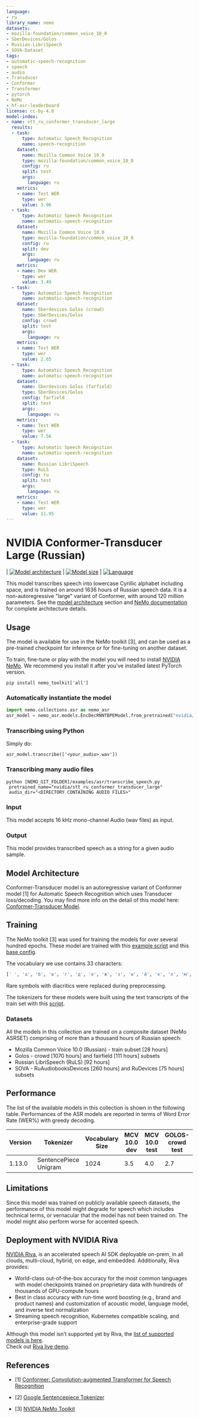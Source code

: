 ```yaml
---
language:
- ru
library_name: nemo
datasets:
- mozilla-foundation/common_voice_10_0
- SberDevices/Golos
- Russian-LibriSpeech
- SOVA-Dataset
tags:
- automatic-speech-recognition
- speech
- audio
- Transducer
- Conformer
- Transformer
- pytorch
- NeMo
- hf-asr-leaderboard
license: cc-by-4.0
model-index:
- name: stt_ru_conformer_transducer_large
  results:
  - task:
      type: Automatic Speech Recognition
      name: speech-recognition
    dataset:
      name: Mozilla Common Voice 10.0
      type: mozilla-foundation/common_voice_10_0
      config: ru
      split: test
      args:
        language: ru
    metrics:
    - name: Test WER
      type: wer
      value: 3.96
  - task:
      type: Automatic Speech Recognition
      name: automatic-speech-recognition
    dataset:
      name: Mozilla Common Voice 10.0
      type: mozilla-foundation/common_voice_10_0
      config: ru
      split: dev
      args:
        language: ru
    metrics:
    - name: Dev WER
      type: wer
      value: 3.49
  - task:
      type: Automatic Speech Recognition
      name: automatic-speech-recognition
    dataset:
      name: Sberdevices Golos (crowd)
      type: SberDevices/Golos
      config: crowd
      split: test
      args:
        language: ru
    metrics:
    - name: Test WER
      type: wer
      value: 2.65
  - task:
      type: Automatic Speech Recognition
      name: automatic-speech-recognition
    dataset:
      name: Sberdevices Golos (farfield)
      type: SberDevices/Golos
      config: farfield
      split: test
      args:
        language: ru
    metrics:
    - name: Test WER
      type: wer
      value: 7.56
  - task:
      type: Automatic Speech Recognition
      name: automatic-speech-recognition
    dataset:
      name: Russian LibriSpeech
      type: RuLS
      config: ru
      split: test
      args:
        language: ru
    metrics:
    - name: Test WER
      type: wer
      value: 11.95
---
```

# NVIDIA Conformer-Transducer Large (Russian)

<style>
img {
 display: inline;
}
</style>

| [![Model architecture](https://img.shields.io/badge/Model_Arch-Conformer--Transducer-lightgrey#model-badge)](#model-architecture)
| [![Model size](https://img.shields.io/badge/Params-120M-lightgrey#model-badge)](#model-architecture)
| [![Language](https://img.shields.io/badge/Language-ru-lightgrey#model-badge)](#datasets)

This model transcribes speech into lowercase Cyrillic alphabet including space, and is trained on around 1636 hours of Russian speech data.
It is a non-autoregressive "large" variant of Conformer, with around 120 million parameters.
See the [model architecture](#model-architecture) section and [NeMo documentation](https://docs.nvidia.com/deeplearning/nemo/user-guide/docs/en/main/asr/models.html#conformer-transducer) for complete architecture details.

## Usage

The model is available for use in the NeMo toolkit [3], and can be used as a pre-trained checkpoint for inference or for fine-tuning on another dataset.

To train, fine-tune or play with the model you will need to install [NVIDIA NeMo](https://github.com/NVIDIA/NeMo). We recommend you install it after you've installed latest PyTorch version.

```
pip install nemo_toolkit['all']
```

### Automatically instantiate the model

```python
import nemo.collections.asr as nemo_asr
asr_model = nemo_asr.models.EncDecRNNTBPEModel.from_pretrained("nvidia/stt_ru_conformer_transducer_large")
```

### Transcribing using Python
Simply do:
```
asr_model.transcribe(['<your_audio>.wav'])
```

### Transcribing many audio files

```shell
python [NEMO_GIT_FOLDER]/examples/asr/transcribe_speech.py 
 pretrained_name="nvidia/stt_ru_conformer_transducer_large" 
 audio_dir="<DIRECTORY CONTAINING AUDIO FILES>"
```

### Input

This model accepts 16 kHz mono-channel Audio (wav files) as input.

### Output

This model provides transcribed speech as a string for a given audio sample.

## Model Architecture

Conformer-Transducer model is an autoregressive variant of Conformer model [1] for Automatic Speech Recognition which uses Transducer loss/decoding. You may find more info on the detail of this model here: [Conformer-Transducer Model](https://docs.nvidia.com/deeplearning/nemo/user-guide/docs/en/main/asr/models.html).

## Training

The NeMo toolkit [3] was used for training the models for over several hundred epochs. These model are trained with this [example script](https://github.com/NVIDIA/NeMo/blob/main/examples/asr/asr_transducer/speech_to_text_rnnt_bpe.py) and this [base config](https://github.com/NVIDIA/NeMo/blob/main/examples/asr/conf/conformer/conformer_transducer_bpe.yaml).

The vocabulary we use contains 33 characters:
```python
[' ', 'а', 'б', 'в', 'г', 'д', 'е', 'ж', 'з', 'и', 'й', 'к', 'л', 'м', 'н', 'о', 'п', 'р', 'с', 'т', 'у', 'ф', 'х', 'ц', 'ч', 'ш', 'щ', 'ъ', 'ы', 'ь', 'э', 'ю', 'я']
```

Rare symbols with diacritics were replaced during preprocessing.

The tokenizers for these models were built using the text transcripts of the train set with this [script](https://github.com/NVIDIA/NeMo/blob/main/scripts/tokenizers/process_asr_text_tokenizer.py).

### Datasets
All the models in this collection are trained on a composite dataset (NeMo ASRSET) comprising of more than a thousand hours of Russian speech:

- Mozilla Common Voice 10.0 (Russian) - train subset [28 hours]
- Golos - crowd [1070 hours] and fairfield [111 hours] subsets
- Russian LibriSpeech (RuLS) [92 hours]
- SOVA - RuAudiobooksDevices [260 hours] and RuDevices [75 hours] subsets

## Performance

The list of the available models in this collection is shown in the following table. Performances of the ASR models are reported in terms of Word Error Rate (WER%) with greedy decoding.

| Version | Tokenizer             | Vocabulary Size | MCV 10.0 dev | MCV 10.0 test | GOLOS-crowd test | GOLOS-farfield test | RuLS test | Train Dataset |
|---------|-----------------------|-----------------|--------------|---------------|------------------|---------------------|-----------|---------------|
| 1.13.0  | SentencePiece Unigram | 1024            | 3.5          | 4.0           | 2.7              | 7.6                 | 12.0      | NeMo ASRSET   |

## Limitations

Since this model was trained on publicly available speech datasets, the performance of this model might degrade for speech which includes technical terms, or vernacular that the model has not been trained on. The model might also perform worse for accented speech.

## Deployment with NVIDIA Riva

[NVIDIA Riva](https://developer.nvidia.com/riva), is an accelerated speech AI SDK deployable on-prem, in all clouds, multi-cloud, hybrid, on edge, and embedded. 
Additionally, Riva provides: 

* World-class out-of-the-box accuracy for the most common languages with model checkpoints trained on proprietary data with hundreds of thousands of GPU-compute hours 
* Best in class accuracy with run-time word boosting (e.g., brand and product names) and customization of acoustic model, language model, and inverse text normalization 
* Streaming speech recognition, Kubernetes compatible scaling, and enterprise-grade support 

Although this model isn’t supported yet by Riva, the [list of supported models is here](https://huggingface.co/models?other=Riva).  
Check out [Riva live demo](https://developer.nvidia.com/riva#demos). 

## References

- [1] [Conformer: Convolution-augmented Transformer for Speech Recognition](https://arxiv.org/abs/2005.08100)

- [2] [Google Sentencepiece Tokenizer](https://github.com/google/sentencepiece)

- [3] [NVIDIA NeMo Toolkit](https://github.com/NVIDIA/NeMo)
